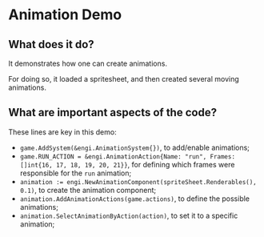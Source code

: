 # Animation Demo

## What does it do?
It demonstrates how one can create animations.  

For doing so, it loaded a spritesheet, and then created several moving animations.     

## What are important aspects of the code?
These lines are key in this demo:

* `game.AddSystem(&engi.AnimationSystem{})`, to add/enable animations;
* `game.RUN_ACTION = &engi.AnimationAction{Name: "run", Frames: []int{16, 17, 18, 19, 20, 21}}`, for defining which frames were responsible for the `run` animation;
* `animation := engi.NewAnimationComponent(spriteSheet.Renderables(), 0.1)`, to create the animation component;
* `animation.AddAnimationActions(game.actions)`, to define the possible animations;
* `animation.SelectAnimationByAction(action)`, to set it to a specific animation;

